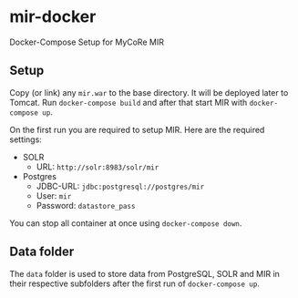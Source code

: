# mir-docker
Docker-Compose Setup for MyCoRe MIR

## Setup
Copy (or link) any `mir.war` to the base directory. It will be deployed later to Tomcat.
Run `docker-compose build` and after that start MIR with `docker-compose up`.

On the first run you are required to setup MIR. Here are the required settings:
* SOLR
  * URL: `http://solr:8983/solr/mir`
* Postgres
  * JDBC-URL: `jdbc:postgresql://postgres/mir`
  * User: `mir`
  * Password: `datastore_pass`
  
You can stop all container at once using `docker-compose down`.

## Data folder

The `data` folder is used to store data from PostgreSQL, SOLR and MIR in their respective subfolders after the first run of `docker-compose up`. 
